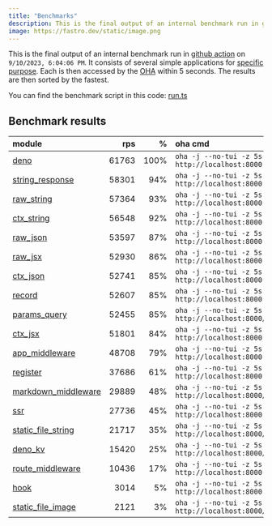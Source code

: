 ```yaml
---
title: "Benchmarks"
description: This is the final output of an internal benchmark run in github action
image: https://fastro.dev/static/image.png
---
```


This is the final output of an internal benchmark run in [github action](https://github.com/fastrodev/fastro/actions) on `9/10/2023, 6:04:06 PM`. It consists of several simple applications for [specific purpose](https://github.com/fastrodev/fastro/blob/main/deno.json). Each is then accessed by the [OHA](https://github.com/hatoo/oha) within 5 seconds. The results are then sorted by the fastest.

You can find the benchmark script in this code: [run.ts](https://github.com/fastrodev/fastro/blob/main/bench/run.ts)

## Benchmark results


| module                                                                                               |   rps |    % | oha cmd                                                        |
| :--------------------------------------------------------------------------------------------------- | ----: | ---: | :------------------------------------------------------------- |
| [deno](https://github.com/fastrodev/fastro/blob/main/examples/deno.ts)                               | 61763 | 100% | `oha -j --no-tui -z 5s http://localhost:8000`                  |
| [string_response](https://github.com/fastrodev/fastro/blob/main/examples/string_response.ts)         | 58301 |  94% | `oha -j --no-tui -z 5s http://localhost:8000`                  |
| [raw_string](https://github.com/fastrodev/fastro/blob/main/examples/raw_string.ts)                   | 57364 |  93% | `oha -j --no-tui -z 5s http://localhost:8000`                  |
| [ctx_string](https://github.com/fastrodev/fastro/blob/main/examples/ctx_string.ts)                   | 56548 |  92% | `oha -j --no-tui -z 5s http://localhost:8000`                  |
| [raw_json](https://github.com/fastrodev/fastro/blob/main/examples/raw_json.ts)                       | 53597 |  87% | `oha -j --no-tui -z 5s http://localhost:8000`                  |
| [raw_jsx](https://github.com/fastrodev/fastro/blob/main/examples/raw_jsx.tsx)                        | 52930 |  86% | `oha -j --no-tui -z 5s http://localhost:8000`                  |
| [ctx_json](https://github.com/fastrodev/fastro/blob/main/examples/ctx_json.ts)                       | 52741 |  85% | `oha -j --no-tui -z 5s http://localhost:8000`                  |
| [record](https://github.com/fastrodev/fastro/blob/main/examples/record.ts)                           | 52607 |  85% | `oha -j --no-tui -z 5s http://localhost:8000`                  |
| [params_query](https://github.com/fastrodev/fastro/blob/main/examples/params_query.ts)               | 52455 |  85% | `oha -j --no-tui -z 5s http://localhost:8000/agus?title=lead`  |
| [ctx_jsx](https://github.com/fastrodev/fastro/blob/main/examples/ctx_jsx.tsx)                        | 51801 |  84% | `oha -j --no-tui -z 5s http://localhost:8000`                  |
| [app_middleware](https://github.com/fastrodev/fastro/blob/main/examples/app_middleware.ts)           | 48708 |  79% | `oha -j --no-tui -z 5s http://localhost:8000`                  |
| [register](https://github.com/fastrodev/fastro/blob/main/examples/register.ts)                       | 37686 |  61% | `oha -j --no-tui -z 5s http://localhost:8000`                  |
| [markdown_middleware](https://github.com/fastrodev/fastro/blob/main/examples/markdown_middleware.ts) | 29889 |  48% | `oha -j --no-tui -z 5s http://localhost:8000/hello`            |
| [ssr](https://github.com/fastrodev/fastro/blob/main/examples/ssr.ts)                                 | 27736 |  45% | `oha -j --no-tui -z 5s http://localhost:8000`                  |
| [static_file_string](https://github.com/fastrodev/fastro/blob/main/examples/static_file_string.ts)   | 21717 |  35% | `oha -j --no-tui -z 5s http://localhost:8000/static/post.css`  |
| [deno_kv](https://github.com/fastrodev/fastro/blob/main/examples/deno_kv.ts)                         | 15420 |  25% | `oha -j --no-tui -z 5s http://localhost:8000/user?name=john`   |
| [route_middleware](https://github.com/fastrodev/fastro/blob/main/examples/route_middleware.ts)       | 10436 |  17% | `oha -j --no-tui -z 5s http://localhost:8000`                  |
| [hook](https://github.com/fastrodev/fastro/blob/main/examples/hook.ts)                               |  3014 |   5% | `oha -j --no-tui -z 5s http://localhost:8000`                  |
| [static_file_image](https://github.com/fastrodev/fastro/blob/main/examples/static_file_image.ts)     |  2121 |   3% | `oha -j --no-tui -z 5s http://localhost:8000/static/image.png` |